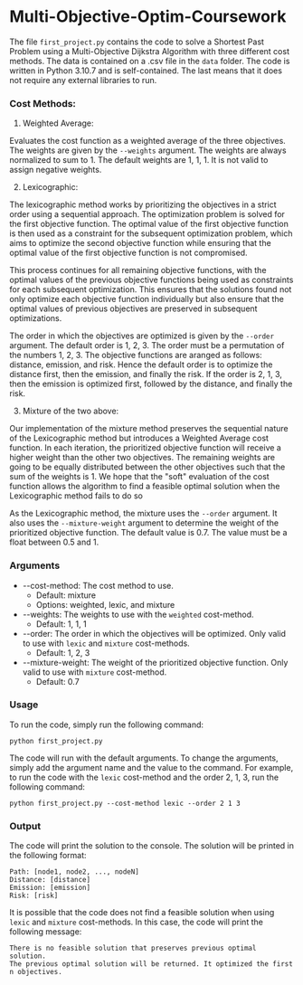 # Multi-Objective-Optim-Coursework

The file `first_project.py` contains the code to solve a Shortest Past Problem using a Multi-Objective Dijkstra Algorithm with three different cost methods. The data is contained on a .csv file in the `data` folder. The code is written in Python 3.10.7 and is self-contained. The last means that it does not require any external libraries to run.

### Cost Methods:
1. Weighted Average:

Evaluates the cost function as a weighted average of the three objectives. The weights are given by the `--weights` argument. The weights are always normalized to sum to 1. The default weights are 1, 1, 1. It is not valid to assign negative weights.

2. Lexicographic:

The lexicographic method works by prioritizing the objectives in a strict order using a sequential approach. The optimization problem is solved for the first objective function. The optimal value of the first objective function is then used as a constraint for the subsequent optimization problem, which aims to optimize the second objective function while ensuring that the optimal value of the first objective function is not compromised.

This process continues for all remaining objective functions, with the optimal values of the previous objective functions being used as constraints for each subsequent optimization. This ensures that the solutions found not only optimize each objective function individually but also ensure that the optimal values of previous objectives are preserved in subsequent optimizations.

The order in which the objectives are optimized is given by the `--order` argument. The default order is 1, 2, 3. The order must be a permutation of the numbers 1, 2, 3. The objective functions are aranged as follows: distance, emission, and risk. Hence the default order is to optimize the distance first, then the emission, and finally the risk. If the order is 2, 1, 3, then the emission is optimized first, followed by the distance, and finally the risk.

3. Mixture of the two above:

Our implementation of the mixture method preserves the sequential nature of the Lexicographic method but introduces a Weighted Average cost function. In each iteration, the prioritized objective function will receive a higher weight than the other two objectives. The remaining weights are going to be equally distributed between the other objectives such that the sum of the weights is 1. We hope that the "soft" evaluation of the cost function allows the algorithm to find a feasible optimal solution when the Lexicographic method fails to do so

As the Lexicographic method, the mixture uses the `--order` argument. It also uses the `--mixture-weight` argument to determine the weight of the prioritized objective function. The default value is 0.7. The value must be a float between 0.5 and 1.


### Arguments
- --cost-method: The cost method to use.
    - Default: mixture
    - Options: weighted, lexic, and mixture
- --weights: The weights to use with the `weighted` cost-method.
    - Default: 1, 1, 1
- --order: The order in which the objectives will be optimized. Only valid to use with `lexic` and `mixture` cost-methods.
    - Default: 1, 2, 3
- --mixture-weight: The weight of the prioritized objective function. Only valid to use with `mixture` cost-method.
    - Default: 0.7

### Usage

To run the code, simply run the following command:

    python first_project.py

The code will run with the default arguments. To change the arguments, simply add the argument name and the value to the command. For example, to run the code with the `lexic` cost-method and the order 2, 1, 3, run the following command:

    python first_project.py --cost-method lexic --order 2 1 3

### Output

The code will print the solution to the console. The solution will be printed in the following format:

    Path: [node1, node2, ..., nodeN]
    Distance: [distance]
    Emission: [emission]
    Risk: [risk]

It is possible that the code does not find a feasible solution when using `lexic` and `mixture` cost-methods. In this case, the code will print the following message:

    There is no feasible solution that preserves previous optimal solution.
    The previous optimal solution will be returned. It optimized the first n objectives.